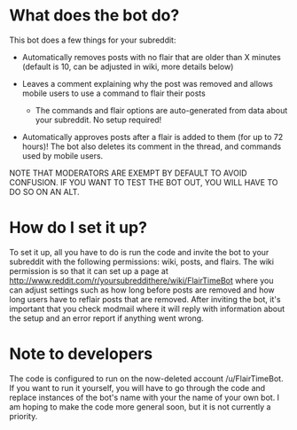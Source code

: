 # What does the bot do?

This bot does a few things for your subreddit:

- Automatically removes posts with no flair that are older than X minutes (default is 10, can be adjusted in wiki, more details below)

- Leaves a comment explaining why the post was removed and allows mobile users to use a command to flair their posts
	- The commands and flair options are auto-generated from data about your subreddit. No setup required!

- Automatically approves posts after a flair is added to them (for up to 72 hours)! The bot also deletes its comment in the thread, and
commands used by mobile users.


NOTE THAT MODERATORS ARE EXEMPT BY DEFAULT TO AVOID CONFUSION. IF YOU WANT TO TEST THE BOT OUT, YOU WILL HAVE TO DO SO ON AN ALT.

# How do I set it up?

To set it up, all you have to do is run the code and invite the bot to your subreddit with the following permissions: wiki, posts, and flairs. The wiki permission is so that it can set up a page at http://www.reddit.com/r/yoursubreddithere/wiki/FlairTimeBot where you can adjust settings such as how long before posts are removed and how long users have to reflair posts that are removed.
After inviting the bot, it's important that you check modmail where it will reply with information about the setup and an error report if anything went wrong.

# Note to developers 

The code is configured to run on the now-deleted account /u/FlairTimeBot. If you want to run it yourself, you will have to go through the code and replace instances of the bot's name with your the name of your own bot. I am hoping to make the code more general soon, but it is not currently a priority.